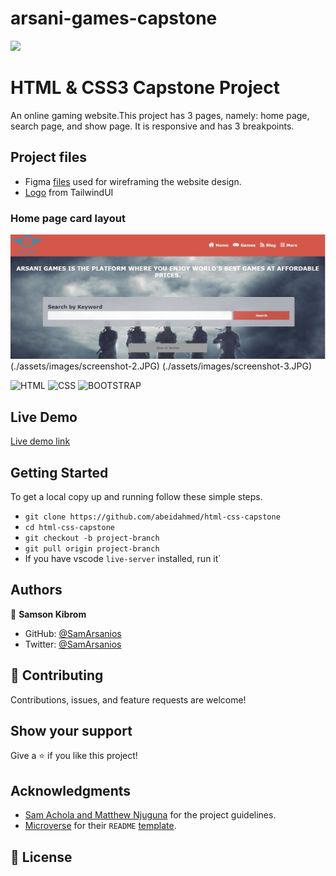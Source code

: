 # arsani-games-capstone

![](https://img.shields.io/badge/Microverse-blueviolet)

# HTML & CSS3 Capstone Project

An online gaming website.This project has 3 pages, namely: home page, search page, and show page. It is responsive and has 3 breakpoints. 


## Project files

- Figma [files](https://www.figma.com/file/sVeLvwLhlhU4rdbDDmKp3s/html-capstone?node-id=0%3A1) used for wireframing the website design.
- [Logo](https://tailwindui.com/img/logos/workflow-mark-indigo-500.svg) from TailwindUI

### Home page card layout

![Home Page Layout](./assets/images/screenshot-1.JPG)
(./assets/images/screenshot-2.JPG)
(./assets/images/screenshot-3.JPG)


<!--### Search page layout

![Games Page layout](./assets/screenshot/search-layout.jpg)-->


![HTML](https://img.shields.io/badge/html5%20-%23E34F26.svg?&style=for-the-badge&logo=html5&logoColor=white)
![CSS](https://img.shields.io/badge/css3%20-%231572B6.svg?&style=for-the-badge&logo=css3&logoColor=white)
![BOOTSTRAP](https://img.shields.io/badge/bootstrap%20-%23563D7C.svg?&style=for-the-badge&logo=bootstrap&logoColor=white)

## Live Demo

[Live demo link](https://samarsanios.github.io/arsani-games-capstone/)

## Getting Started

To get a local copy up and running follow these simple steps.

- `git clone https://github.com/abeidahmed/html-css-capstone`
- `cd html-css-capstone`
- `git checkout -b project-branch`
- `git pull origin project-branch`
- If you have vscode `live-server` installed, run it`

## Authors

👤 **Samson Kibrom**

- GitHub: [@SamArsanios](https://github.com/SamArsanios)
- Twitter: [@SamArsanios](https://twitter.com/SamArsanios)

## 🤝 Contributing

Contributions, issues, and feature requests are welcome!

## Show your support

Give a ⭐️ if you like this project!

## Acknowledgments

- [Sam Achola and Matthew Njuguna](https://www.behance.net/gallery/25563385/PatashuleKE) for the project guidelines.
- [Microverse](https://www.microverse.org/) for their `README` [template](https://github.com/microverseinc/readme-template).

## 📝 License



